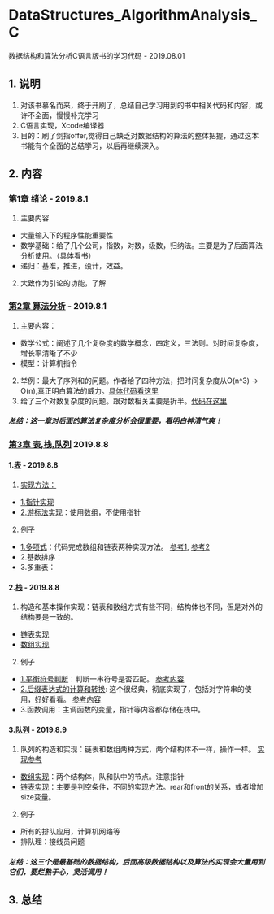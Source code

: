 # DataStructures_AlgorithmAnalysis_C
数据结构和算法分析C语言版书的学习代码  - 2019.08.01

## 1. 说明
1. 对该书慕名而来，终于开刷了，总结自己学习用到的书中相关代码和内容，或许不全面，慢慢补充学习
2. C语言实现，Xcode编译器
3. 目的：刷了剑指offer,觉得自己缺乏对数据结构的算法的整体把握，通过这本书能有个全面的总结学习，以后再继续深入。

## 2. 内容
### 第1章 绪论 - 2019.8.1
1. 主要内容
* 大量输入下的程序性能重要性
* 数学基础：给了几个公司，指数，对数，级数，归纳法。主要是为了后面算法分析使用。（具体看书）
* 递归：基准，推进，设计，效益。
2. 大致作为引论的功能，了解

### [第2章 算法分析](https://github.com/slientreed/DataStructures_AlgorithmAnalysis_C/tree/master/ch02_Algorithm_Analysis)  - 2019.8.1
1. 主要内容：
* 数学公式：阐述了几个复杂度的数学概念，四定义，三法则。对时间复杂度，增长率清晰了不少
* 模型：计算机指令
2. 举例：最大子序列和的问题。作者给了四种方法，把时间复杂度从O(n^3) -> O(n),真正明白算法的威力。[具体代码看这里](https://github.com/slientreed/DataStructures_AlgorithmAnalysis_C/blob/master/ch02_Algorithm_Analysis/1.%20MaxSubSeq.c)
3. 给了三个对数复杂度的问题。跟对数相关主要是折半。[代码在这里](https://github.com/slientreed/DataStructures_AlgorithmAnalysis_C/blob/master/ch02_Algorithm_Analysis/2.%E5%AF%B9%E6%95%B0%E5%A4%8D%E6%9D%82%E5%BA%A6%E4%B8%89%E4%B8%AA%E4%BE%8B%E5%AD%90.c)
##### ***总结：这一章对后面的算法复杂度分析会很重要，看明白神清气爽！***

### [第3章 表,栈,队列](https://github.com/slientreed/DataStructures_AlgorithmAnalysis_C/tree/master/ch03_List_Stack_Queue) 2019.8.8
#### 1.[表](https://github.com/slientreed/DataStructures_AlgorithmAnalysis_C/tree/master/ch03_List_Stack_Queue/List) - 2019.8.8
1. [实现方法：](https://github.com/slientreed/DataStructures_AlgorithmAnalysis_C/tree/master/ch03_List_Stack_Queue/List)
* [1.指针实现](https://github.com/slientreed/DataStructures_AlgorithmAnalysis_C/blob/master/ch03_List_Stack_Queue/List/1_Construct_with_Pointer.c)
* [2.游标法实现](https://github.com/slientreed/DataStructures_AlgorithmAnalysis_C/blob/master/ch03_List_Stack_Queue/List/2_Construct_with_Array.c)：使用数组，不使用指针
2. [例子](https://github.com/slientreed/DataStructures_AlgorithmAnalysis_C/tree/master/ch03_List_Stack_Queue/List/examples)
* [1.多项式](https://github.com/slientreed/DataStructures_AlgorithmAnalysis_C/blob/master/ch03_List_Stack_Queue/List/examples/1_Polynomial.c)：代码完成数组和链表两种实现方法。 [参考1](https://www.twblogs.net/a/5b8e29fe2b71771883434237/zh-cn/), [参考2](https://zhuanlan.zhihu.com/p/42940421)
* 2.基数排序：
* 3.多重表：

#### 2.[栈](https://github.com/slientreed/DataStructures_AlgorithmAnalysis_C/tree/master/ch03_List_Stack_Queue/Stack) - 2019.8.8
1. 构造和基本操作实现：链表和数组方式有些不同，结构体也不同，但是对外的结构要是一致的。
* [链表实现](https://github.com/slientreed/DataStructures_AlgorithmAnalysis_C/blob/master/ch03_List_Stack_Queue/Stack/1_Stack_with_List.c)
* [数组实现](https://github.com/slientreed/DataStructures_AlgorithmAnalysis_C/blob/master/ch03_List_Stack_Queue/Stack/2_Stack_with_Array.c)
2. 例子
* [1.平衡符号判断](https://github.com/slientreed/DataStructures_AlgorithmAnalysis_C/blob/master/ch03_List_Stack_Queue/Stack/examples/1_Balance_Character.c)：判断一串符号是否匹配。  [参考内容](https://blog.csdn.net/cdl2008sky/article/details/8300249)
* [2.后缀表达式的计算和转换](https://github.com/slientreed/DataStructures_AlgorithmAnalysis_C/blob/master/ch03_List_Stack_Queue/Stack/examples/2_Postfix_Operation.c): 这个很经典，彻底实现了，包括对字符串的使用，好好看看。   [参考内容](https://blog.csdn.net/woshinannan741/article/details/50087665)
* 3.函数调用：主调函数的变量，指针等内容都存储在栈中。

#### 3.[队列](https://github.com/slientreed/DataStructures_AlgorithmAnalysis_C/tree/master/ch03_List_Stack_Queue/Queue) - 2019.8.9
1. 队列的构造和实现：链表和数组两种方式，两个结构体不一样，操作一样。 [实现参考](https://blog.csdn.net/song_hui_xiang/article/details/47146503)
* [数组实现](https://github.com/slientreed/DataStructures_AlgorithmAnalysis_C/blob/master/ch03_List_Stack_Queue/Queue/1_Queue_with_Array.c)：两个结构体，队和队中的节点。注意指针
* [链表实现](https://github.com/slientreed/DataStructures_AlgorithmAnalysis_C/blob/master/ch03_List_Stack_Queue/Queue/2_Queue_with_List.c)：主要是判空条件，不同的实现方法。rear和front的关系，或者增加size变量。
2. 例子
* 所有的排队应用，计算机网络等
* 排队理：接线员问题

#### ***总结：这三个是最基础的数据结构，后面高级数据结构以及算法的实现会大量用到它们，要烂熟于心，灵活调用！***

## 3. 总结

